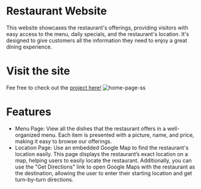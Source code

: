 # Restaurant Website
This website showcases the restaurant's offerings, providing visitors with easy access to the menu, daily specials, and the restaurant's location. It's designed to give customers all the information they need to enjoy a great dining experience.

# Visit the site
Fee free to check out the [project here!](https://dieg00tfb.github.io/Restaurant-Website/)
![home-page-ss](https://github.com/user-attachments/assets/c15ff302-a1da-40b5-bb02-a1dd70511565)

# Features
* Menu Page: View all the dishes that the restaurant offers in a well-organized menu. Each item is presented with a picture, name, and price, making it easy to browse our offerings.</br>
* Location Page: Use an embedded Google Map to find the restaurant's location easily. This page displays the restaurant’s exact location on a map, helping users to easily locate the restaurant. Additionally, you can use the "Get Directions" link to open Google Maps with the restaurant as the destination, allowing the user to enter their starting location and get turn-by-turn directions.
